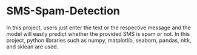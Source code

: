 # SMS-Spam-Detection
In this project, users just enter the text or the respective message and the model will easily predict whether the provided SMS is spam or not. In this project, python libraries such as numpy, matplotlib, seaborn, pandas, nltk, and sklean are used.
